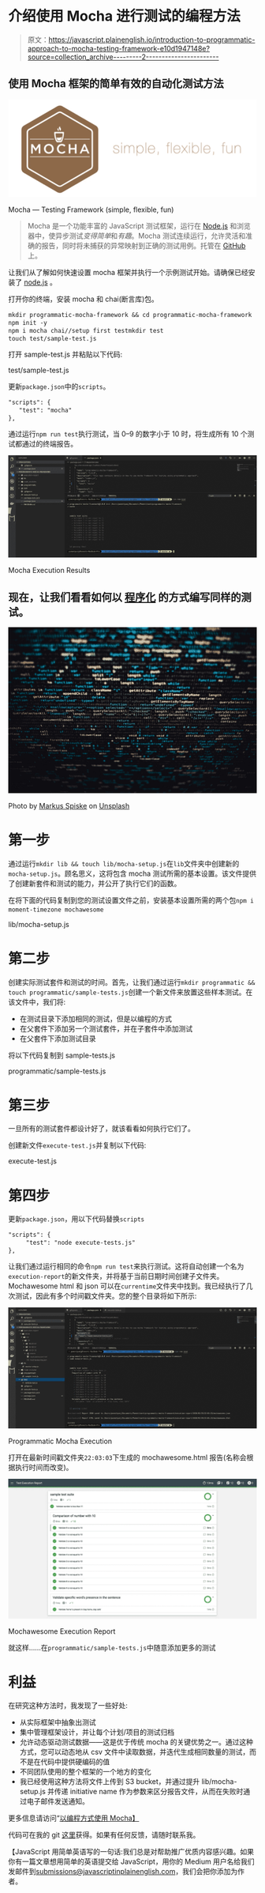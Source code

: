 # 介绍使用 Mocha 进行测试的编程方法

> 原文：<https://javascript.plainenglish.io/introduction-to-programmatic-approach-to-mocha-testing-framework-e10d1947148e?source=collection_archive---------2----------------------->

## 使用 Mocha 框架的简单有效的自动化测试方法

![](img/6e9192b249fb793fa5d73455e659adae.png)

Mocha — Testing Framework (simple, flexible, fun)

> Mocha 是一个功能丰富的 JavaScript 测试框架，运行在 [Node.js](https://nodejs.org/) 和浏览器中，使异步测试*变得简单*和*有趣*。Mocha 测试连续运行，允许灵活和准确的报告，同时将未捕获的异常映射到正确的测试用例。托管在 [GitHub](https://github.com/mochajs/mocha) 上。

让我们从了解如何快速设置 mocha 框架并执行一个示例测试开始。请确保已经安装了 [node.js](https://nodejs.org/en/) 。

打开你的终端，安装 mocha 和 chai(断言库)包。

```
mkdir programmatic-mocha-framework && cd programmatic-mocha-framework
npm init -y
npm i mocha chai//setup first testmkdir test
touch test/sample-test.js
```

打开 sample-test.js 并粘贴以下代码:

test/sample-test.js

更新`package.json`中的`scripts`。

```
"scripts": {
   "test": "mocha"
},
```

通过运行`npm run test`执行测试，当 0–9 的数字小于 10 时，将生成所有 10 个测试都通过的终端报告。

![](img/70edf09a11a15e3573be268dd6151b0a.png)

Mocha Execution Results

## **现在，让我们看看如何以** [**程序化**](https://github.com/mochajs/mocha/wiki/Using-mocha-programmatically) **的方式编写同样的测试。**

![](img/c8d4b72438532cadf0a66e459988f1ce.png)

Photo by [Markus Spiske](https://unsplash.com/@markusspiske?utm_source=medium&utm_medium=referral) on [Unsplash](https://unsplash.com?utm_source=medium&utm_medium=referral)

# 第一步

通过运行`mkdir lib && touch lib/mocha-setup.js`在`lib`文件夹中创建新的`mocha-setup.js`。顾名思义，这将包含 mocha 测试所需的基本设置。该文件提供了创建新套件和测试的能力，并公开了执行它们的函数。

在将下面的代码复制到您的测试设置文件之前，安装基本设置所需的两个包`npm i moment-timezone mochawesome`

lib/mocha-setup.js

# 第二步

创建实际测试套件和测试的时间。首先，让我们通过运行`mkdir programmatic && touch programmatic/sample-tests.js`创建一个新文件来放置这些样本测试。在该文件中，我们将:

*   在测试目录下添加相同的测试，但是以编程的方式
*   在父套件下添加另一个测试套件，并在子套件中添加测试
*   在父套件下添加测试目录

将以下代码复制到 sample-tests.js

programmatic/sample-tests.js

# 第三步

一旦所有的测试套件都设计好了，就该看看如何执行它们了。

创建新文件`execute-test.js`并复制以下代码:

execute-test.js

# 第四步

更新`package.json`，用以下代码替换`scripts`

```
"scripts": {
     "test": "node execute-tests.js"
},
```

让我们通过运行相同的命令`npm run test`来执行测试。这将自动创建一个名为`execution-report`的新文件夹，并将基于当前日期时间创建子文件夹。Mochawesome html 和 json 可以在`currentime`文件夹中找到。我已经执行了几次测试，因此有多个时间戳文件夹。您的整个目录将如下所示:

![](img/e4dc5cc250790f992b718fed930430d5.png)

Programmatic Mocha Execution

打开在最新时间戳文件夹`22:03:03`下生成的 mochawesome.html 报告(名称会根据执行时间而改变)。

![](img/f0ac8802a233f6170ac3b7b10171d0f0.png)

Mochawesome Execution Report

就这样……在`programmatic/sample-tests.js`中随意添加更多的测试

# 利益

在研究这种方法时，我发现了一些好处:

*   从实际框架中抽象出测试
*   集中管理框架设计，并让每个计划/项目的测试归档
*   允许动态驱动测试数据——这是优于传统 mocha 的关键优势之一。通过这种方式，您可以动态地从 csv 文件中读取数据，并迭代生成相同数量的测试，而不是在代码中提供硬编码的值
*   不同团队使用的整个框架的一个地方的变化
*   我已经使用这种方法将文件上传到 S3 bucket，并通过提升 lib/mocha-setup.js 并传递 initiative name 作为参数来区分报告文件，从而在失败时通过电子邮件发送通知。

更多信息请访问“[以编程方式使用 Mocha】](https://github.com/mochajs/mocha/wiki/Using-mocha-programmatically)

代码可在我的 git [这里](https://github.com/puneetpunj/programmatic-mocha-framework)获得。如果有任何反馈，请随时联系我。

【JavaScript 用简单英语写的一句话:我们总是对帮助推广优质内容感兴趣。如果你有一篇文章想用简单的英语提交给 JavaScript，用你的 Medium 用户名给我们发邮件到[submissions@javascriptinplainenglish.com](mailto:submissions@javascriptinplainenglish.com)，我们会把你添加为作者。